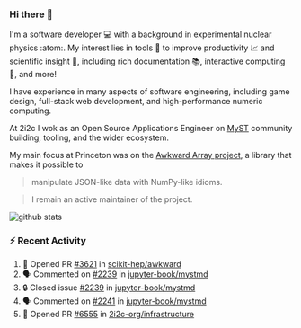 ### Hi there 👋 

I'm a software developer 💻 with a background in experimental nuclear physics :atom:. My interest lies in tools :wrench: to improve productivity :chart_with_upwards_trend: and scientific insight :telescope:, including rich documentation 📚, interactive computing 🧮, and more! 

I have experience in many aspects of software engineering, including game design, full-stack web development, and high-performance numeric computing. 

At 2i2c I wok as an Open Source Applications Engineer on [MyST](https://github.com/jupyter-book/mystmd) community building, tooling, and the wider ecosystem. 

My main focus at Princeton was on the [Awkward Array project](awkward-array.org/), a library that makes it possible to 
> manipulate JSON-like data with NumPy-like idioms.

> I remain an active maintainer of the project. 

![github stats](https://github-readme-stats.vercel.app/api?username=agoose77&show_icons=true&hide_rank=true&hide_title=true&bg_color=30,e76445,904e95&text_color=efe3ec&icon_color=efe3ec)
<!--
**agoose77/agoose77** is a ✨ _special_ ✨ repository because its `README.md` (this file) appears on your GitHub profile.

Here are some ideas to get you started:

- 🔭 I’m currently working on ...
- 🌱 I’m currently learning ...
- 👯 I’m looking to collaborate on ...
- 🤔 I’m looking for help with ...
- 💬 Ask me about ...
- 📫 How to reach me: ...
- 😄 Pronouns: ...
- ⚡ Fun fact: ...
-->

### :zap: Recent Activity

<!--START_SECTION:activity-->
1. 💪 Opened PR [#3621](https://github.com/scikit-hep/awkward/pull/3621) in [scikit-hep/awkward](https://github.com/scikit-hep/awkward)
2. 🗣 Commented on [#2239](https://github.com/jupyter-book/mystmd/issues/2239#issuecomment-3184322250) in [jupyter-book/mystmd](https://github.com/jupyter-book/mystmd)
3. 🔒 Closed issue [#2239](https://github.com/jupyter-book/mystmd/issues/2239) in [jupyter-book/mystmd](https://github.com/jupyter-book/mystmd)
4. 🗣 Commented on [#2241](https://github.com/jupyter-book/mystmd/pull/2241#issuecomment-3184287412) in [jupyter-book/mystmd](https://github.com/jupyter-book/mystmd)
5. 💪 Opened PR [#6555](https://github.com/2i2c-org/infrastructure/pull/6555) in [2i2c-org/infrastructure](https://github.com/2i2c-org/infrastructure)
<!--END_SECTION:activity-->
